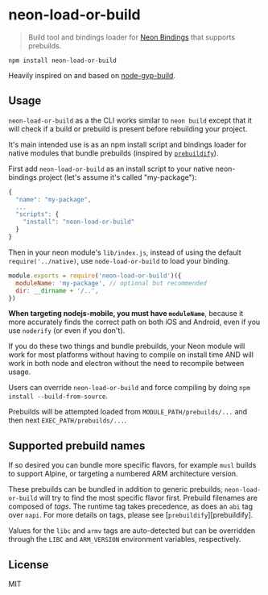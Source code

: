 # neon-load-or-build

> Build tool and bindings loader for [Neon Bindings](neon-bindings.com/) that supports prebuilds.

```
npm install neon-load-or-build
```

Heavily inspired on and based on [node-gyp-build](https://github.com/prebuild/node-gyp-build).

## Usage

`neon-load-or-build` as a the CLI works similar to `neon build` except that it will check if a build or prebuild is present before rebuilding your project.

It's main intended use is as an npm install script and bindings loader for native modules that bundle prebuilds (inspired by [`prebuildify`](https://github.com/prebuild/prebuildify)).

First add `neon-load-or-build` as an install script to your native neon-bindings project (let's assume it's called "my-package"):

```js
{
  "name": "my-package",
  ...
  "scripts": {
    "install": "neon-load-or-build"
  }
}
```

Then in your neon module's `lib/index.js`, instead of using the default `require('../native)`, use `node-load-or-build` to load your binding.

```js
module.exports = require('neon-load-or-build')({
  moduleName: 'my-package', // optional but recommended
  dir: __dirname + '/..',
})
```

**When targeting nodejs-mobile, you must have `moduleName`**, because it more accurately finds the correct path on both iOS and Android, even if you use `noderify` (or even if you don't).

If you do these two things and bundle prebuilds, your Neon module will work for most platforms without having to compile on install time AND will work in both node and electron without the need to recompile between usage.

Users can override `neon-load-or-build` and force compiling by doing `npm install --build-from-source`.

Prebuilds will be attempted loaded from `MODULE_PATH/prebuilds/...` and then next `EXEC_PATH/prebuilds/...`.

## Supported prebuild names

If so desired you can bundle more specific flavors, for example `musl` builds to support Alpine, or targeting a numbered ARM architecture version.

These prebuilds can be bundled in addition to generic prebuilds; `neon-load-or-build` will try to find the most specific flavor first. Prebuild filenames are composed of _tags_. The runtime tag takes precedence, as does an `abi` tag over `napi`. For more details on tags, please see [`prebuildify`][prebuildify].

Values for the `libc` and `armv` tags are auto-detected but can be overridden through the `LIBC` and `ARM_VERSION` environment variables, respectively.

## License

MIT
